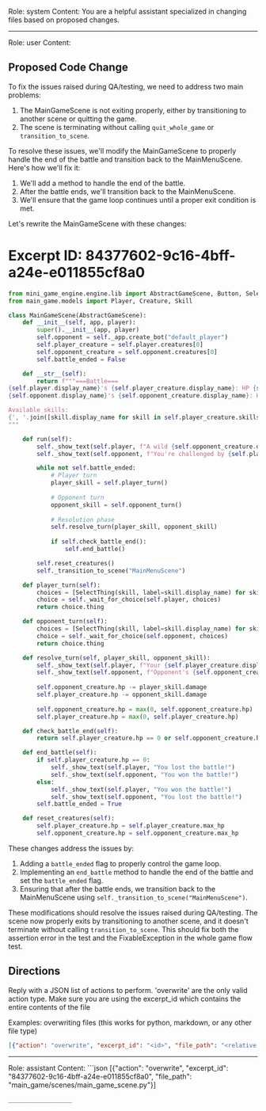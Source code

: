 Role: system
Content: You are a helpful assistant specialized in changing files based on proposed changes.
__________________
Role: user
Content: 
## Proposed Code Change
To fix the issues raised during QA/testing, we need to address two main problems:

1. The MainGameScene is not exiting properly, either by transitioning to another scene or quitting the game.
2. The scene is terminating without calling `quit_whole_game` or `transition_to_scene`.

To resolve these issues, we'll modify the MainGameScene to properly handle the end of the battle and transition back to the MainMenuScene. Here's how we'll fix it:

1. We'll add a method to handle the end of the battle.
2. After the battle ends, we'll transition back to the MainMenuScene.
3. We'll ensure that the game loop continues until a proper exit condition is met.

Let's rewrite the MainGameScene with these changes:

# Excerpt ID: 84377602-9c16-4bff-a24e-e011855cf8a0
```python main_game/scenes/main_game_scene.py
from mini_game_engine.engine.lib import AbstractGameScene, Button, SelectThing
from main_game.models import Player, Creature, Skill

class MainGameScene(AbstractGameScene):
    def __init__(self, app, player):
        super().__init__(app, player)
        self.opponent = self._app.create_bot("default_player")
        self.player_creature = self.player.creatures[0]
        self.opponent_creature = self.opponent.creatures[0]
        self.battle_ended = False

    def __str__(self):
        return f"""===Battle===
{self.player.display_name}'s {self.player_creature.display_name}: HP {self.player_creature.hp}/{self.player_creature.max_hp}
{self.opponent.display_name}'s {self.opponent_creature.display_name}: HP {self.opponent_creature.hp}/{self.opponent_creature.max_hp}

Available skills:
{', '.join([skill.display_name for skill in self.player_creature.skills])}
"""

    def run(self):
        self._show_text(self.player, f"A wild {self.opponent_creature.display_name} appeared!")
        self._show_text(self.opponent, f"You're challenged by {self.player.display_name}!")

        while not self.battle_ended:
            # Player turn
            player_skill = self.player_turn()
            
            # Opponent turn
            opponent_skill = self.opponent_turn()
            
            # Resolution phase
            self.resolve_turn(player_skill, opponent_skill)
            
            if self.check_battle_end():
                self.end_battle()

        self.reset_creatures()
        self._transition_to_scene("MainMenuScene")

    def player_turn(self):
        choices = [SelectThing(skill, label=skill.display_name) for skill in self.player_creature.skills]
        choice = self._wait_for_choice(self.player, choices)
        return choice.thing

    def opponent_turn(self):
        choices = [SelectThing(skill, label=skill.display_name) for skill in self.opponent_creature.skills]
        choice = self._wait_for_choice(self.opponent, choices)
        return choice.thing

    def resolve_turn(self, player_skill, opponent_skill):
        self._show_text(self.player, f"Your {self.player_creature.display_name} used {player_skill.display_name}!")
        self._show_text(self.opponent, f"Opponent's {self.opponent_creature.display_name} used {opponent_skill.display_name}!")
        
        self.opponent_creature.hp -= player_skill.damage
        self.player_creature.hp -= opponent_skill.damage
        
        self.opponent_creature.hp = max(0, self.opponent_creature.hp)
        self.player_creature.hp = max(0, self.player_creature.hp)

    def check_battle_end(self):
        return self.player_creature.hp == 0 or self.opponent_creature.hp == 0

    def end_battle(self):
        if self.player_creature.hp == 0:
            self._show_text(self.player, "You lost the battle!")
            self._show_text(self.opponent, "You won the battle!")
        else:
            self._show_text(self.player, "You won the battle!")
            self._show_text(self.opponent, "You lost the battle!")
        self.battle_ended = True

    def reset_creatures(self):
        self.player_creature.hp = self.player_creature.max_hp
        self.opponent_creature.hp = self.opponent_creature.max_hp
```

These changes address the issues by:

1. Adding a `battle_ended` flag to properly control the game loop.
2. Implementing an `end_battle` method to handle the end of the battle and set the `battle_ended` flag.
3. Ensuring that after the battle ends, we transition back to the MainMenuScene using `self._transition_to_scene("MainMenuScene")`.

These modifications should resolve the issues raised during QA/testing. The scene now properly exits by transitioning to another scene, and it doesn't terminate without calling `transition_to_scene`. This should fix both the assertion error in the test and the FixableException in the whole game flow test.

## Directions
Reply with a JSON list of actions to perform. 'overwrite' are the only valid action type. 
Make sure you are using the excerpt_id which contains the entire contents of the file

Examples:
overwriting files (this works for python, markdown, or any other file type)
```json output_example1
[{"action": "overwrite", "excerpt_id": "<id>", "file_path": "<relative file path>"}]
```

__________________
Role: assistant
Content: ```json
[{"action": "overwrite", "excerpt_id": "84377602-9c16-4bff-a24e-e011855cf8a0", "file_path": "main_game/scenes/main_game_scene.py"}]
```
__________________
